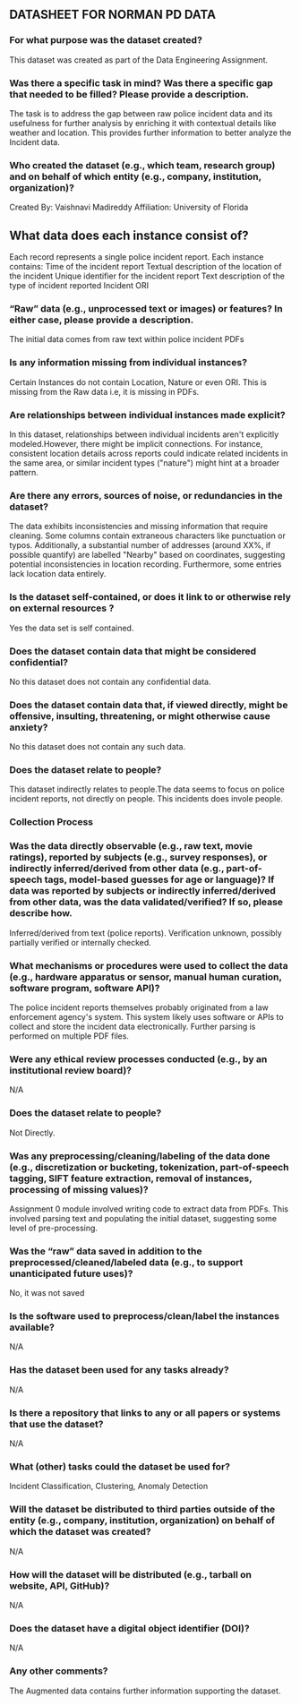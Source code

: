 ## DATASHEET FOR NORMAN PD DATA


### For what purpose was the dataset created?
This dataset was created as part of the Data Engineering Assignment. 

### Was there a specific task in mind? Was there a specific gap that needed to be filled? Please provide a description.
The task is to address the gap between raw police incident data and its usefulness for further analysis by enriching it with contextual details like weather and location.
This provides further information to better analyze the Incident data.

### Who created the dataset (e.g., which team, research group) and on behalf of which entity (e.g., company, institution, organization)?
Created By: Vaishnavi Madireddy
Affiliation: University of Florida

## What data does each instance consist of?
Each record represents a single police incident report. Each instance contains:
Time of the incident report
Textual description of the location of the incident 
Unique identifier for the incident report
Text description of the type of incident reported
Incident ORI

### “Raw” data (e.g., unprocessed text or images) or features? In either case, please provide a description.
The initial data  comes from raw text within police incident PDFs


### Is any information missing from individual instances?
Certain Instances do not contain Location, Nature or even ORI. This is missing from the Raw data i.e, it is missing in PDFs.

### Are relationships between individual instances made explicit?
In this dataset, relationships between individual incidents aren't explicitly modeled.However, there might be implicit connections. For instance, consistent location details across reports could indicate related incidents in the same area, or similar incident types ("nature") might hint at a broader pattern.


### Are there any errors, sources of noise, or redundancies in the dataset?
The data exhibits inconsistencies and missing information that require cleaning. Some columns contain extraneous characters like punctuation or typos. Additionally, a substantial number of addresses (around XX%, if possible quantify) are labelled "Nearby" based on coordinates, suggesting potential inconsistencies in location recording. Furthermore, some entries lack location data entirely.

### Is the dataset self-contained, or does it link to or otherwise rely on external resources ?
Yes the data set is self contained.

### Does the dataset contain data that might be considered confidential?
No this dataset does not contain any confidential data.

### Does the dataset contain data that, if viewed directly, might be offensive, insulting, threatening, or might otherwise cause anxiety?
No this dataset does not contain any such data.

### Does the dataset relate to people?
This dataset indirectly relates to people.The data seems to focus on police incident reports, not directly on people. This incidents does invole people. 


### Collection Process

### Was the data directly observable (e.g., raw text, movie ratings), reported by subjects (e.g., survey responses), or indirectly inferred/derived from other data (e.g., part-of-speech tags, model-based guesses for age or language)? If data was reported by subjects or indirectly inferred/derived from other data, was the data validated/verified? If so, please describe how.
Inferred/derived from text (police reports). Verification unknown, possibly partially verified or internally checked.

### What mechanisms or procedures were used to collect the data (e.g., hardware apparatus or sensor, manual human curation, software program, software API)?
The police incident reports themselves probably originated from a law enforcement agency's system. This system likely uses software or APIs to collect and store the incident data electronically.
Further parsing is performed on multiple PDF files.


### Were any ethical review processes conducted (e.g., by an institutional review board)?
N/A

### Does the dataset relate to people?
Not Directly.


### Was any preprocessing/cleaning/labeling of the data done (e.g., discretization or bucketing, tokenization, part-of-speech tagging, SIFT feature extraction, removal of instances, processing of missing values)?
Assignment 0 module involved writing code to extract data from PDFs. This involved parsing text and populating the initial dataset, suggesting some level of pre-processing.

### Was the “raw” data saved in addition to the preprocessed/cleaned/labeled data (e.g., to support unanticipated future uses)?
No, it was not saved

### Is the software used to preprocess/clean/label the instances available?
N/A



### Has the dataset been used for any tasks already?
N/A

### Is there a repository that links to any or all papers or systems that use the dataset?
N/A

### What (other) tasks could the dataset be used for?
Incident Classification, Clustering, Anomaly Detection

### Will the dataset be distributed to third parties outside of the entity (e.g., company, institution, organization) on behalf of which the dataset was created?
N/A

### How will the dataset will be distributed (e.g., tarball on website, API, GitHub)?
N/A

### Does the dataset have a digital object identifier (DOI)?
N/A

### Any other comments?
The Augmented data contains further information supporting the dataset.